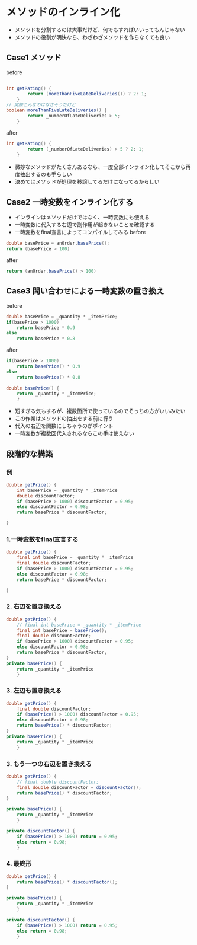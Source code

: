 # メソッドのインライン化
* メソッドを分割するのは大事だけど、何でもすればいいってもんじゃない
* メソッドの役割が明快なら、わざわざメソッドを作らなくても良い

## Case1 メソッド
before
``` java

int getRating() {
        return (moreThanFiveLateDeliveries()) ? 2: 1;
    }
// 実際こんなのはなさそうだけど
boolean moreThanFiveLateDeliveries() {
        return _numberOfLateDeliveries > 5;
    }

```

after
``` java
int getRating() {
        return (_numberOfLateDeliveries) > 5 ? 2: 1;
    }
```
* 微妙なメソッドがたくさんあるなら、一度全部インライン化してそこから再度抽出するのも手らしい
* 決めてはメソッドが処理を移譲してるだけになってるからしい

## Case2 一時変数をインライン化する
* インラインはメソッドだけではなく、一時変数にも使える
* 一時変数に代入する右辺で副作用が起きないことを確認する
* 一時変数をfinal宣言によってコンパイルしてみる
before
``` java
double basePrice = anOrder.basePrice();
return (basePrice > 100)
```
after
``` java
return (anOrder.basePrice() > 100)
```

## Case3 問い合わせによる一時変数の置き換え
before
``` java
double basePrice = _quantity * _itemPrice;
if(basePrice > 1000)
    return basePrice * 0.9
else
    return basePrice * 0.8
```
after
``` java
if(basePrice > 1000)
    return basePrice() * 0.9
else
    return basePrice() * 0.8

double basePrice() {
    return _quantity * _itemPrice;
    }
```
* 短すぎる気もするが、複数箇所で使っているのでそっちの方がいいみたい
* この作業はメソッドの抽出をする前に行う
* 代入の右辺を関数にしちゃうのがポイント
* 一時変数が複数回代入されるならこの手は使えない

## 段階的な構築

### 例
``` java
double getPrice() {
    int basePrice = _quantity * _itemPrice
    double discountFactor;
    if (basePrice > 1000) discountFactor = 0.95;
    else discountFactor = 0.98;
    return basePrice * discountFactor;

}
```

### 1.一時変数をfinal宣言する
``` java
double getPrice() {
    final int basePrice = _quantity * _itemPrice
    final double discountFactor;
    if (basePrice > 1000) discountFactor = 0.95;
    else discountFactor = 0.98;
    return basePrice * discountFactor;

}
```
### 2. 右辺を置き換える
``` java
double getPrice() {
    // final int basePrice = _quantity * _itemPrice
    final int basePrice = basePrice();
    final double discountFactor;
    if (basePrice > 1000) discountFactor = 0.95;
    else discountFactor = 0.98;
    return basePrice * discountFactor;
}
private basePrice() {
    return _quantity * _itemPrice
    }
```
### 3. 左辺も置き換える
``` java
double getPrice() {
    final double discountFactor;
    if (basePrice() > 1000) discountFactor = 0.95;
    else discountFactor = 0.98;
    return basePrice() * discountFactor;
}
private basePrice() {
    return _quantity * _itemPrice
    }
```

### 3. もう一つの右辺を置き換える
``` java
double getPrice() {
    // final double discountFactor;
    final double discountFactor = discountFactor();
    return basePrice() * discountFactor;
}

private basePrice() {
    return _quantity * _itemPrice
    }

private discountFactor() {
    if (basePrice() > 1000) return = 0.95;
    else return = 0.98;
    }
```

### 4. 最終形
``` java
double getPrice() {
    return basePrice() * discountFactor();
}

private basePrice() {
    return _quantity * _itemPrice
    }

private discountFactor() {
    if (basePrice() > 1000) return = 0.95;
    else return = 0.98;
    }
```
